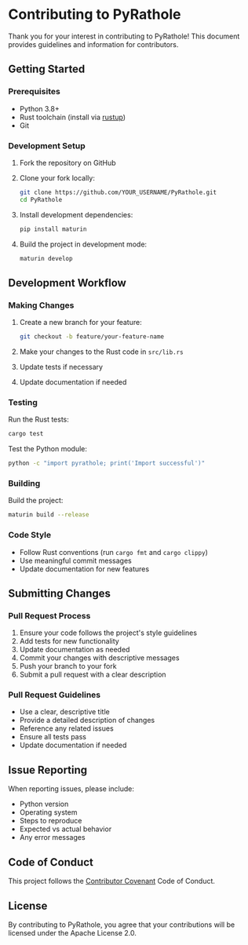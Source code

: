# Contributing to PyRathole

Thank you for your interest in contributing to PyRathole! This document provides guidelines and information for contributors.

## Getting Started

### Prerequisites

- Python 3.8+
- Rust toolchain (install via [rustup](https://rustup.rs/))
- Git

### Development Setup

1. Fork the repository on GitHub
2. Clone your fork locally:
   ```bash
   git clone https://github.com/YOUR_USERNAME/PyRathole.git
   cd PyRathole
   ```

3. Install development dependencies:
   ```bash
   pip install maturin
   ```

4. Build the project in development mode:
   ```bash
   maturin develop
   ```

## Development Workflow

### Making Changes

1. Create a new branch for your feature:
   ```bash
   git checkout -b feature/your-feature-name
   ```

2. Make your changes to the Rust code in `src/lib.rs`
3. Update tests if necessary
4. Update documentation if needed

### Testing

Run the Rust tests:
```bash
cargo test
```

Test the Python module:
```bash
python -c "import pyrathole; print('Import successful')"
```

### Building

Build the project:
```bash
maturin build --release
```

### Code Style

- Follow Rust conventions (run `cargo fmt` and `cargo clippy`)
- Use meaningful commit messages
- Update documentation for new features

## Submitting Changes

### Pull Request Process

1. Ensure your code follows the project's style guidelines
2. Add tests for new functionality
3. Update documentation as needed
4. Commit your changes with descriptive messages
5. Push your branch to your fork
6. Submit a pull request with a clear description

### Pull Request Guidelines

- Use a clear, descriptive title
- Provide a detailed description of changes
- Reference any related issues
- Ensure all tests pass
- Update documentation if needed

## Issue Reporting

When reporting issues, please include:

- Python version
- Operating system
- Steps to reproduce
- Expected vs actual behavior
- Any error messages

## Code of Conduct

This project follows the [Contributor Covenant](https://www.contributor-covenant.org/) Code of Conduct.

## License

By contributing to PyRathole, you agree that your contributions will be licensed under the Apache License 2.0.
